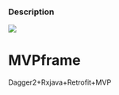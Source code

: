 ### Description
![](E:\github_project\MVPframe\MVPframe\intro.gif)

# MVPframe
Dagger2+Rxjava+Retrofit+MVP 
